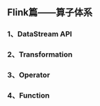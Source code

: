 ## Flink篇——算子体系





### 1、DataStream API





### 2、Transformation





### 3、Operator





### 4、Function

